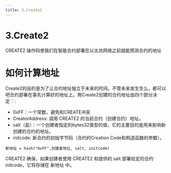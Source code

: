 ```yaml
---
title: 3.Create2
---
```


# 3.Create2
CREATE2 操作码使我们在智能合约部署在以太坊网络之前就能预测合约的地址

# 如何计算地址

Create2的目的是为了让合约地址独立于未来的时间。不管未来发生生么，都可以吧合约部署在事先计算好的地址上。用Create2创建的合约地址由四个部分决定：:

- 0xFF：一个常数，避免和CREATE冲突
- CreatorAddress: 调用 CREATE2 的当前合约（创建合约）地址。
- salt（盐）：一个创建者指定的bytes32类型的值，它的主要目的是用来影响新创建的合约的地址。
- initcode: 新合约的初始字节码（合约的Creation Code和构造函数的参数）。

```solidity
新地址 = hash("0xFF",创建者地址, salt, initcode)
```
CREATE2 确保，如果创建者使用 CREATE2 和提供的 salt 部署给定的合约initcode，它将存储在 新地址 中。

